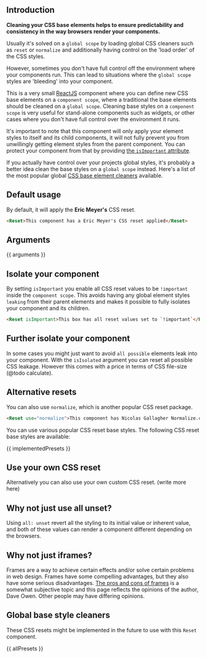 ## Introduction

**Cleaning your CSS base elements helps to ensure predictability and consistency in the way browsers render your components.**

Usually it's solved on a `global scope` by loading global CSS cleaners such as `reset` or `normalize` and additionally having control on the 'load order' of the CSS styles.

However, sometimes you don't have full control off the environment where your components run. This can lead to situations where the `global scope` styles are 'bleeding' into your component.

This is a very small [ReactJS](https://reactjs.org/) component where you can define new CSS base elements on a `component scope`, where a traditional the base elements should be cleaned on a `global scope`. Cleaning base styles on a `component scope` is very useful for stand-alone components such as widgets, or other cases where you don't have full control over the environment it runs.

It's important to note that this component will only apply your element styles to itself and its child components, it will not fully prevent you from unwillingly getting element styles from the parent component. You can protect your component from that by providing [the `isImportant` attribute](#-isolate-your-component).

If you actually have control over your projects global styles, it's probably a better idea clean the base styles on a `global scope` instead. Here's a list of the most popular global [CSS base element cleaners](#-global-base-style-cleaners) available.

## Default usage

By default, it will apply the __Eric Meyer's__ CSS reset.

```html
<Reset>This component has a Eric Meyer's CSS reset applied</Reset>
```

## Arguments

{{ arguments }}

## Isolate your component

By setting `isImportant` you enable all CSS reset values to be `!important` inside the `component scope`. This avoids having any global element styles `leaking` from their parent elements and makes it possible to fully isolates your component and its children.

```html
<Reset isImportant>This box has all reset values set to `!important`</Reset>
```

## Further isolate your component

In some cases you might just want to avoid `all possible` elements leak into your component. With the `isIsolated` argument you can reset all possible CSS leakage. However this comes with a price in terms of CSS file-size (@todo calculate).

## Alternative resets

You can also use `normalize`, which is another popular CSS reset package.

```html
<Reset use="normalize">This component has Nicolas Gallagher Normalize.css applied</Reset>
```

You can use various popular CSS reset base styles. The following CSS reset base styles are available:

{{ implementedPresets }}

## Use your own CSS reset

Alternatively you can also use your own custom CSS reset. (write more here)

## Why not just use all unset?

Using `all: unset` revert all the styling to its initial value or inherent value, and both of these values can render a component different depending on the browsers.

## Why not just iframes?

Frames are a way to achieve certain effects and/or solve certain problems in web design. Frames have some compelling advantages, but they also have some serious disadvantages. [The pros and cons of frames](https://www.mediacollege.com/internet/html/frames/pros-cons.html) is a somewhat subjective topic and this page reflects the opinions of the author, Dave Owen. Other people may have differing opinions.

## Global base style cleaners

These CSS resets might be implemented in the future to use with this `Reset` component.

{{ allPresets }}
